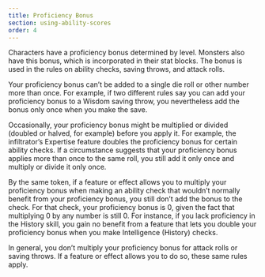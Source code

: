 ```yaml
---
title: Proficiency Bonus
section: using-ability-scores
order: 4
---
```

Characters have a proficiency bonus determined by level. Monsters also have this bonus, which is incorporated in their
stat blocks. The bonus is used in the rules on ability checks, saving throws, and attack rolls.

Your proficiency bonus can’t be added to a single die roll or other number more than once. For example, if two different
rules say you can add your proficiency bonus to a Wisdom saving throw, you nevertheless add the bonus only once when
you make the save.

Occasionally, your proficiency bonus might be multiplied or divided (doubled or halved, for example) before you apply it.
For example, the infiltrator’s Expertise feature doubles the proficiency bonus for certain ability checks. If a circumstance
suggests that your proficiency bonus applies more than once to the same roll, you still add it only once and multiply or
divide it only once.

By the same token, if a feature or effect allows you to multiply your proficiency bonus when making an ability check that
wouldn’t normally benefit from your proficiency bonus, you still don’t add the bonus to the check. For that check, your
proficiency bonus is 0, given the fact that multiplying 0 by any number is still 0. For instance, if you lack proficiency
in the History skill, you gain no benefit from a feature that lets you double your proficiency bonus when you make
Intelligence (History) checks.

In general, you don’t multiply your proficiency bonus for attack rolls or saving throws. If a feature or effect allows
you to do so, these same rules apply.

<source-reference pages="77"></source-reference>
